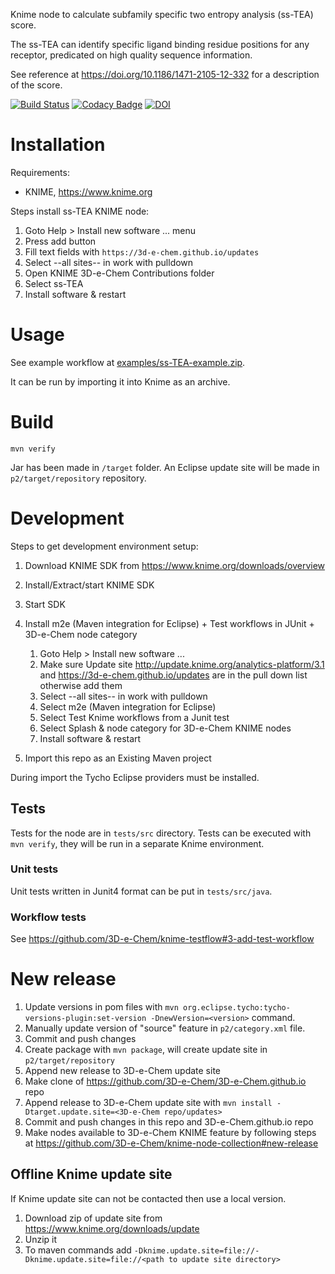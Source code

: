 Knime node to calculate subfamily specific two entropy analysis (ss-TEA) score.

The ss-TEA can identify specific ligand binding residue positions for any receptor, predicated on high quality sequence information.

See reference at https://doi.org/10.1186/1471-2105-12-332 for a description of the score.

[![Build Status](https://travis-ci.org/3D-e-Chem/knime-sstea.svg?branch=master)](https://travis-ci.org/3D-e-Chem/knime-sstea)
[![Codacy Badge](https://api.codacy.com/project/badge/Grade/ac1953c0defd4b81bd0c12c37cede85f)](https://www.codacy.com/app/3D-e-Chem/knime-sstea?utm_source=github.com&amp;utm_medium=referral&amp;utm_content=3D-e-Chem/knime-sstea&amp;utm_campaign=Badge_Grade)
[![DOI](https://zenodo.org/badge/19641/3D-e-Chem/knime-sstea.svg)](https://zenodo.org/badge/latestdoi/19641/3D-e-Chem/knime-sstea)

# Installation

Requirements:

* KNIME, https://www.knime.org

Steps install ss-TEA KNIME node:

1. Goto Help > Install new software ... menu
2. Press add button
3. Fill text fields with `https://3d-e-chem.github.io/updates`
4. Select --all sites-- in work with pulldown
5. Open KNIME 3D-e-Chem Contributions folder
6. Select ss-TEA
7. Install software & restart

# Usage

See example workflow at [examples/ss-TEA-example.zip](examples/ss-TEA-example.zip).

It can be run by importing it into Knime as an archive.

# Build

```
mvn verify
```

Jar has been made in `/target` folder.
An Eclipse update site will be made in `p2/target/repository` repository.

# Development

Steps to get development environment setup:

1. Download KNIME SDK from https://www.knime.org/downloads/overview
2. Install/Extract/start KNIME SDK
3. Start SDK
4. Install m2e (Maven integration for Eclipse) + Test workflows in JUnit + 3D-e-Chem node category 

    1. Goto Help > Install new software ...
    2. Make sure Update site http://update.knime.org/analytics-platform/3.1 and https://3d-e-chem.github.io/updates are in the pull down list otherwise add them
    3. Select --all sites-- in work with pulldown
    4. Select m2e (Maven integration for Eclipse)
    5. Select Test Knime workflows from a Junit test
    6. Select Splash & node category for 3D-e-Chem KNIME nodes
    7. Install software & restart

5. Import this repo as an Existing Maven project

During import the Tycho Eclipse providers must be installed.

## Tests

Tests for the node are in `tests/src` directory.
Tests can be executed with `mvn verify`, they will be run in a separate Knime environment.

### Unit tests

Unit tests written in Junit4 format can be put in `tests/src/java`.

### Workflow tests

See https://github.com/3D-e-Chem/knime-testflow#3-add-test-workflow

# New release

1. Update versions in pom files with `mvn org.eclipse.tycho:tycho-versions-plugin:set-version -DnewVersion=<version>` command.
2. Manually update version of "source" feature in `p2/category.xml` file.
3. Commit and push changes
3. Create package with `mvn package`, will create update site in `p2/target/repository`
4. Append new release to 3D-e-Chem update site
  1. Make clone of https://github.com/3D-e-Chem/3D-e-Chem.github.io repo
  2. Append release to 3D-e-Chem update site with `mvn install -Dtarget.update.site=<3D-e-Chem repo/updates>`
5. Commit and push changes in this repo and 3D-e-Chem.github.io repo
6. Make nodes available to 3D-e-Chem KNIME feature by following steps at https://github.com/3D-e-Chem/knime-node-collection#new-release

## Offline Knime update site

If Knime update site can not be contacted then use a local version.

1. Download zip of update site from https://www.knime.org/downloads/update
2. Unzip it
3. To maven commands add `-Dknime.update.site=file://-Dknime.update.site=file://<path to update site directory>`
